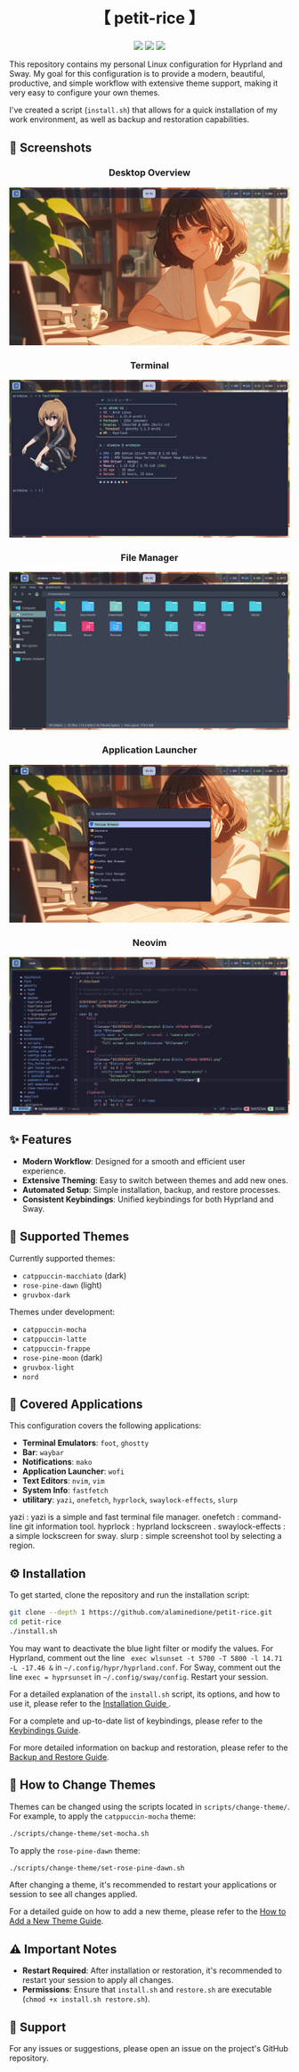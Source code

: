 <div align="center">
    <h1>【 petit-rice 】</h1>
    <h3></h3>
</div>


<div align="center"> 

![](https://img.shields.io/github/last-commit/alaminedione/petit-rice?&style=for-the-badge&color=8ad7eb&logo=git&logoColor=D9E0EE&labelColor=1E202B)
![](https://img.shields.io/github/stars/alaminedione/petit-rice?style=for-the-badge&logo=andela&color=86dbd7&logoColor=D9E0EE&labelColor=1E202B)
![](https://img.shields.io/github/repo-size/alaminedione/petit-rice?color=86dbce&label=SIZE&logo=protondrive&style=for-the-badge&logoColor=D9E0EE&labelColor=26230e)
</div>




This repository contains my personal Linux configuration for Hyprland and Sway. My goal for this configuration is to provide a modern, beautiful, productive, and simple workflow with extensive theme support, making it very easy to configure your own themes.

I've created a script (`install.sh`) that allows for a quick installation of my work environment, as well as backup and restoration capabilities.

## 📸 Screenshots

<div align="center">

### Desktop Overview
![Desktop Screenshot](screenshoot/screenshot-20250730-045141.png)

### Terminal
![Application Launcher](screenshoot/screenshot-20250730-045152.png)

### File Manager
![Terminal View](screenshoot/screenshot-20250730-045203.png)

### Application Launcher
![Workspace](screenshoot/screenshot-20250730-045210.png)

### Neovim
![System Info](screenshoot/screenshot-20250730-045343.png)

</div>

## ✨ Features

*   **Modern Workflow**: Designed for a smooth and efficient user experience.
*   **Extensive Theming**: Easy to switch between themes and add new ones.
*   **Automated Setup**: Simple installation, backup, and restore processes.
*   **Consistent Keybindings**: Unified keybindings for both Hyprland and Sway.

## 🎨 Supported Themes

Currently supported themes:
*   `catppuccin-macchiato` (dark)
*   `rose-pine-dawn` (light)
*   `gruvbox-dark`

Themes under development:
*   `catppuccin-mocha`
*   `catppuccin-latte`
*   `catppuccin-frappe`
*   `rose-pine-moon` (dark)
*   `gruvbox-light`
*   `nord`

## 🚀 Covered Applications

This configuration covers the following applications:
*   **Terminal Emulators**: `foot`, `ghostty`
*   **Bar**: `waybar`
*   **Notifications**: `mako`
*   **Application Launcher**: `wofi`
*   **Text Editors**: `nvim`, `vim`
*   **System Info**: `fastfetch`
*   **utilitary**: `yazi`, `onefetch`, `hyprlock`, `swaylock-effects`, `slurp`

yazi : yazi is a simple and fast terminal file manager.
onefetch : command-line git information tool.
hyprlock : hyprland lockscreen .
swaylock-effects : a simple lockscreen for sway.
slurp :  simple screenshot tool by selecting a region.


## ⚙️ Installation

To get started, clone the repository and run the installation script:

```bash
git clone --depth 1 https://github.com/alaminedione/petit-rice.git
cd petit-rice
./install.sh
```

You may want to deactivate the blue light filter or modify the values.
For Hyprland, comment out the line ` exec wlsunset -t 5700 -T 5800 -l 14.71 -L -17.46 &` in `~/.config/hypr/hyprland.conf`.
For Sway, comment out the line `exec = hyprsunset` in `~/.config/sway/config`.
Restart your session.


For a detailed explanation of the `install.sh` script, its options, and how to use it, please refer to the  [Installation Guide ](docs/GUIDE_INSTALLATION.md).

For a complete and up-to-date list of keybindings, please refer to the [Keybindings Guide](docs/KEYBINDINGS.md).

For more detailed information on backup and restoration, please refer to the [Backup and Restore Guide](docs/BACKUP_AND_RESTORE.md).

## 🎨 How to Change Themes

Themes can be changed using the scripts located in `scripts/change-theme/`. For example, to apply the `catppuccin-mocha` theme:

```bash
./scripts/change-theme/set-mocha.sh
```

To apply the `rose-pine-dawn` theme:

```bash
./scripts/change-theme/set-rose-pine-dawn.sh
```

After changing a theme, it's recommended to restart your applications or session to see all changes applied.

For a detailed guide on how to add a new theme, please refer to the [How to Add a New Theme Guide](docs/HOW_TO_ADD_THEME.md).


## ⚠️ Important Notes

*   **Restart Required**: After installation or restoration, it's recommended to restart your session to apply all changes.
*   **Permissions**: Ensure that `install.sh` and `restore.sh` are executable (`chmod +x install.sh restore.sh`).

## 🤝 Support

For any issues or suggestions, please open an issue on the project's GitHub repository.
